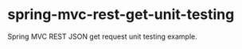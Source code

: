 spring-mvc-rest-get-unit-testing
================================

Spring MVC REST JSON get request unit testing example.
